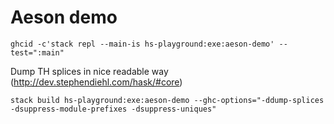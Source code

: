 # Aeson demo

```
ghcid -c'stack repl --main-is hs-playground:exe:aeson-demo' --test=":main"
```

Dump TH splices in nice readable way (http://dev.stephendiehl.com/hask/#core)
```
stack build hs-playground:exe:aeson-demo --ghc-options="-ddump-splices -dsuppress-module-prefixes -dsuppress-uniques"
```
